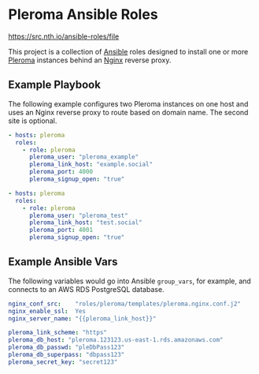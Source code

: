 # Pleroma Ansible Roles

https://src.nth.io/ansible-roles/file

This project is a collection of [Ansible](http://ansible.com) roles designed to install one or
more [Pleroma](https://pleroma.social) instances behind an [Nginx](http://nginx.org) reverse proxy.

## Example Playbook

The following example configures two Pleroma instances on one host and uses an Nginx reverse proxy to route based on
domain name. The second site is optional.

```yaml
- hosts: pleroma
  roles:
    - role: pleroma
      pleroma_user: "pleroma_example"
      pleroma_link_host: "example.social"
      pleroma_port: 4000
      pleroma_signup_open: "true"

- hosts: pleroma
  roles:
    - role: pleroma
      pleroma_user: "pleroma_test"
      pleroma_link_host: "test.social"
      pleroma_port: 4001
      pleroma_signup_open: "true"
```

## Example Ansible Vars

The following variables would go into Ansible `group_vars`, for example, and connects to an AWS RDS PostgreSQL database.

```yaml
nginx_conf_src:    "roles/pleroma/templates/pleroma.nginx.conf.j2"
nginx_enable_ssl:  Yes
nginx_server_name: "{{pleroma_link_host}}"

pleroma_link_scheme: "https"
pleroma_db_host: "pleroma.123123.us-east-1.rds.amazonaws.com"
pleroma_db_passwd: "pleDbPass123"
pleroma_db_superpass: "dbpass123"
pleroma_secret_key: "secret123"
```
